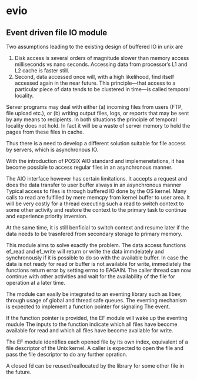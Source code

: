 # evio
## Event driven file IO module ##
Two assumptions leading to the existing design of buffered IO in unix are
1. Disk access is several orders of magnitude slower than memory access milliseconds vs nano seconds.
   Accessing data from processor’s L1 and L2 cache is faster still.
2. Second, data accessed once will, with a high likelihood, find itself accessed again in the near future.
   This principle—that access to a particular piece of data tends to be clustered in time—is called
   temporal locality.

Server programs may deal with either (a) incoming files from users (FTP, file upload etc.), or
(b) writing output files, logs, or reports that may be sent by any means to recipients.
In both situations the principle of temporal locality does not hold. In fact it will be a waste of server
memory to hold the pages from these files in cache.

Thus there is a need to develop a different solution suitable for file access by servers, which is asynchronous IO.

With the introduction of POSIX AIO standard and implemenetations, it has become possible to access regular
files in an asynchronous manner.

The AIO interface however has certain limitations.
It accepts a request and does the data transfer to user buffer always in an asynchronous manner
Typical access to files is through buffered IO done by the OS kernel. Many calls to read are fulfilled by mere
memcpy from kernel buffer to user area. It will be very costly for a thread executing such a read to switch context
to some other activity and restore the context to the primary task to continue and experience priority inversion.

At the same time, it is still benficial to switch context and resume later if the data needs to be trasnfered from
secondary storage to primary memory.

This module aims to solve exactly the problem.
The data access functions ef_read and ef_write will return or write the data immdeiately and synchronously if it is
possible to do so with the available buffer. In case the data is not ready for read or buffer is not available for
write, immediately the functions return error by setting errno to EAGAIN.
The caller thread can now continue with other activities and wait for the availability of the file for operation
at a later time.

The module can easily be integrated to an eventing library such as libev, through usage of global and thread safe
queues. The eventing mechanism  is expected to implement a function pointer for signaling The event.

If the function pointer is provided, the EF module will wake up the eventing mudule
The inputs to the function  indicate which all files have become available for read and
which all files have become available for write.

The EF module identifies each opened file by its own index, equivalent of a file descriptor of the Unix kernel.
A caller is expected to open the file and pass the file descriptor to do any further opration.

A closed fd can be reused/reallocated by the library for some other file in the future.

